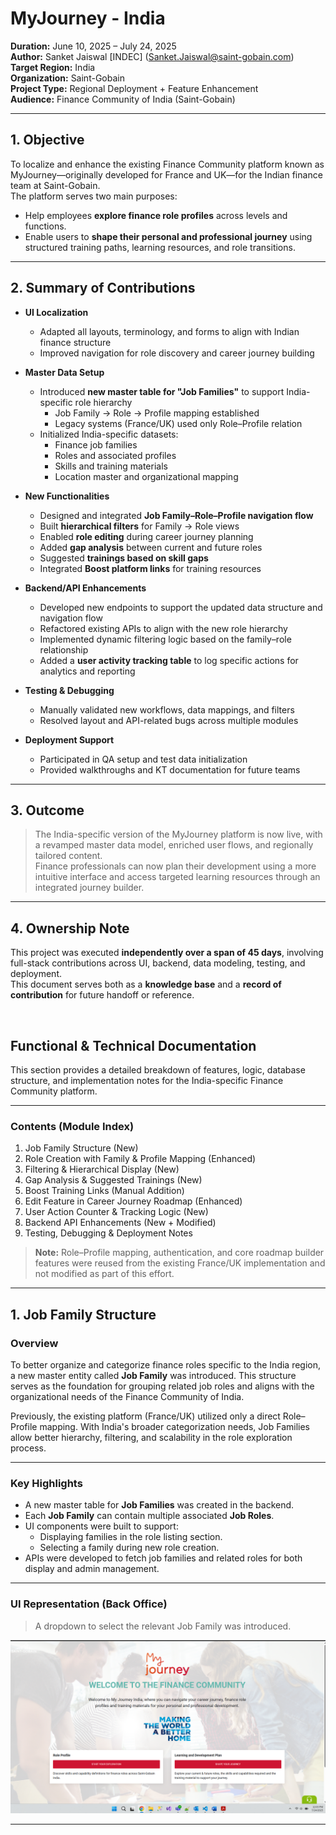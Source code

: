 # MyJourney - India

**Duration:** June 10, 2025 – July 24, 2025 \
**Author:** Sanket Jaiswal [INDEC] (Sanket.Jaiswal@saint-gobain.com)\
**Target Region:** India\
**Organization:** Saint-Gobain\
**Project Type:** Regional Deployment + Feature Enhancement\
**Audience:** Finance Community of India (Saint-Gobain)

---

## 1. Objective

To localize and enhance the existing Finance Community platform known as MyJourney—originally developed for France and UK—for the Indian finance team at Saint-Gobain.  
The platform serves two main purposes:
- Help employees **explore finance role profiles** across levels and functions.
- Enable users to **shape their personal and professional journey** using structured training paths, learning resources, and role transitions.

---

## 2. Summary of Contributions

- **UI Localization**
  - Adapted all layouts, terminology, and forms to align with Indian finance structure
  - Improved navigation for role discovery and career journey building

- **Master Data Setup**
  - Introduced **new master table for "Job Families"** to support India-specific role hierarchy
    - Job Family → Role → Profile mapping established
    - Legacy systems (France/UK) used only Role–Profile relation
  - Initialized India-specific datasets:
    - Finance job families
    - Roles and associated profiles
    - Skills and training materials
    - Location master and organizational mapping

- **New Functionalities**
  - Designed and integrated **Job Family–Role–Profile navigation flow**
  - Built **hierarchical filters** for Family → Role views
  - Enabled **role editing** during career journey planning
  - Added **gap analysis** between current and future roles
  - Suggested **trainings based on skill gaps**
  - Integrated **Boost platform links** for training resources

- **Backend/API Enhancements**
  - Developed new endpoints to support the updated data structure and navigation flow
  - Refactored existing APIs to align with the new role hierarchy
  - Implemented dynamic filtering logic based on the family–role relationship
  - Added a **user activity tracking table** to log specific actions for analytics and reporting
 
- **Testing & Debugging**
  - Manually validated new workflows, data mappings, and filters
  - Resolved layout and API-related bugs across multiple modules

- **Deployment Support**
  - Participated in QA setup and test data initialization
  - Provided walkthroughs and KT documentation for future teams

---

## 3. Outcome

> The India-specific version of the MyJourney platform is now live, with a revamped master data model, enriched user flows, and regionally tailored content.  
Finance professionals can now plan their development using a more intuitive interface and access targeted learning resources through an integrated journey builder.

---

## 4. Ownership Note

This project was executed **independently over a span of 45 days**, involving full-stack contributions across UI, backend, data modeling, testing, and deployment.  
This document serves both as a **knowledge base** and a **record of contribution** for future handoff or reference.

<div style="page-break-after: always; visibility: hidden">\pagebreak</div>

## Functional & Technical Documentation

This section provides a detailed breakdown of features, logic, database structure, and implementation notes for the India-specific Finance Community platform.

---

### Contents (Module Index)

1. Job Family Structure (New)
2. Role Creation with Family & Profile Mapping (Enhanced)
3. Filtering & Hierarchical Display (New)
4. Gap Analysis & Suggested Trainings (New)
5. Boost Training Links (Manual Addition)
6. Edit Feature in Career Journey Roadmap (Enhanced)
7. User Action Counter & Tracking Logic (New)
8. Backend API Enhancements (New + Modified)
9. Testing, Debugging & Deployment Notes

> **Note:** Role–Profile mapping, authentication, and core roadmap builder features were reused from the existing France/UK implementation and not modified as part of this effort.

---

## 1. Job Family Structure

### Overview

To better organize and categorize finance roles specific to the India region, a new master entity called **Job Family** was introduced. This structure serves as the foundation for grouping related job roles and aligns with the organizational needs of the Finance Community of India.

Previously, the existing platform (France/UK) utilized only a direct Role–Profile mapping. With India's broader categorization needs, Job Families allow better hierarchy, filtering, and scalability in the role exploration process.

---

### Key Highlights

- A new master table for **Job Families** was created in the backend.
- Each **Job Family** can contain multiple associated **Job Roles**.
- UI components were built to support:
  - Displaying families in the role listing section.
  - Selecting a family during new role creation.
- APIs were developed to fetch job families and related roles for both display and admin management.

---

### UI Representation (Back Office)

> A dropdown to select the relevant Job Family was introduced.

![Add Role - Job Family Dropdown](Screenshot%202025-07-24%20120400.png)

---